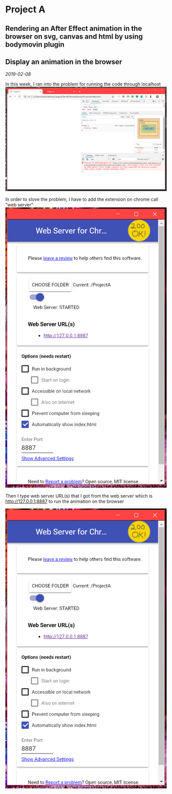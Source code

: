 # Project A 
## Rendering an After Effect animation in the browser on svg, canvas and html by using bodymovin plugin
## Display an animation in the browser
*2019-02-08*

In this week, I ran into the problem for running the code through localhost 
![localhost](/images/W5-5.jpg)

In order to slove the problem, I have to add the extension on chrome call "web server" 
![webserver](/images/W5-6.jpg)

Then I type web server URL(s) that I got from the web server which is http://127.0.0.1:8887
to run the animation on the browser

[![VideoFinal](/images/W5-6.jpg)](https://vimeo.com/314578890)
